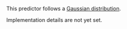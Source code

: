This predictor follows a [Gaussian distribution](http://en.wikipedia.org/wiki/Normal_distribution).

Implementation details are not yet set.
